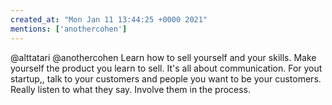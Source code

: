 ```yaml
---
created_at: "Mon Jan 11 13:44:25 +0000 2021"
mentions: ['anothercohen']
---
```


@alttatari @anothercohen Learn how to sell yourself and your skills. Make yourself the product you learn to sell. It's all about communication.  For yout startup,, talk to your customers and people you want to be your customers. Really listen to what they say. Involve them in the process.